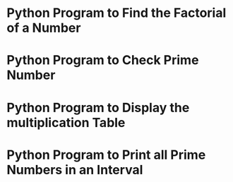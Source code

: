 # Python Program to Find the Factorial of a Number
# Python Program to Check Prime Number
# Python Program to Display the multiplication Table
# Python Program to Print all Prime Numbers in an Interval
